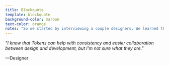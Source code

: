 ```yaml
---
title: Blockquote
template: blockquote
background-color: maroon
text-color: orange
notes: "So we started by interviewing a couple designers. We learned that within Bial there are both designers that have an understanding of tokens and designers who are just learning about what they can do. We wanted our guide to be able to address both of these types of designers. We heard things like - read quote -"
---
```


*"I know that Tokens can help with consistency and easier collaboration between design and development, but I'm not sure what they are."*

—Designer